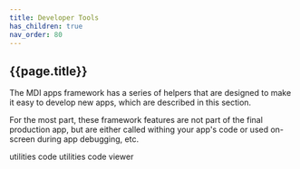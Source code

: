 ```yaml
---
title: Developer Tools
has_children: true
nav_order: 80
---
```


## {{page.title}}

The MDI apps framework has a series of helpers
that are designed to make it easy to develop
new apps, which are described in this section.

For the most part, these framework features are not 
part of the final production app, but are either
called withing your app's code or used on-screen
during app debugging, etc.


utilities
code utilities
code viewer

